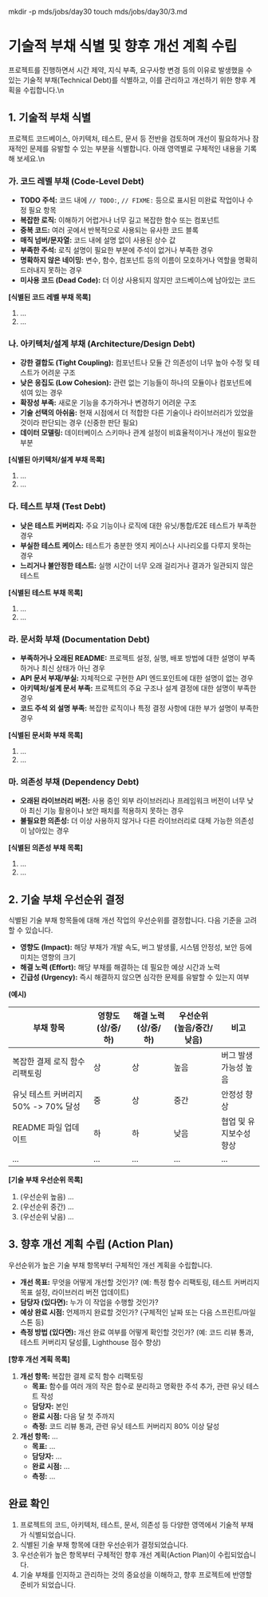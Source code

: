 mkdir -p mds/jobs/day30
touch mds/jobs/day30/3.md

# 기술적 부채 식별 및 향후 개선 계획 수립

프로젝트를 진행하면서 시간 제약, 지식 부족, 요구사항 변경 등의 이유로 발생했을 수 있는 기술적 부채(Technical Debt)를 식별하고, 이를 관리하고 개선하기 위한 향후 계획을 수립합니다.\n
## 1. 기술적 부채 식별

프로젝트 코드베이스, 아키텍처, 테스트, 문서 등 전반을 검토하며 개선이 필요하거나 잠재적인 문제를 유발할 수 있는 부분을 식별합니다. 아래 영역별로 구체적인 내용을 기록해 보세요.\n
### 가. 코드 레벨 부채 (Code-Level Debt)

*   **TODO 주석:** 코드 내에 `// TODO:`, `// FIXME:` 등으로 표시된 미완료 작업이나 수정 필요 항목
*   **복잡한 로직:** 이해하기 어렵거나 너무 길고 복잡한 함수 또는 컴포넌트
*   **중복 코드:** 여러 곳에서 반복적으로 사용되는 유사한 코드 블록
*   **매직 넘버/문자열:** 코드 내에 설명 없이 사용된 상수 값
*   **부족한 주석:** 로직 설명이 필요한 부분에 주석이 없거나 부족한 경우
*   **명확하지 않은 네이밍:** 변수, 함수, 컴포넌트 등의 이름이 모호하거나 역할을 명확히 드러내지 못하는 경우
*   **미사용 코드 (Dead Code):** 더 이상 사용되지 않지만 코드베이스에 남아있는 코드

**[식별된 코드 레벨 부채 목록]**

1.  ...
2.  ...

### 나. 아키텍처/설계 부채 (Architecture/Design Debt)

*   **강한 결합도 (Tight Coupling):** 컴포넌트나 모듈 간 의존성이 너무 높아 수정 및 테스트가 어려운 구조
*   **낮은 응집도 (Low Cohesion):** 관련 없는 기능들이 하나의 모듈이나 컴포넌트에 섞여 있는 경우
*   **확장성 부족:** 새로운 기능을 추가하거나 변경하기 어려운 구조
*   **기술 선택의 아쉬움:** 현재 시점에서 더 적합한 다른 기술이나 라이브러리가 있었을 것이라 판단되는 경우 (신중한 판단 필요)
*   **데이터 모델링:** 데이터베이스 스키마나 관계 설정이 비효율적이거나 개선이 필요한 부분

**[식별된 아키텍처/설계 부채 목록]**

1.  ...
2.  ...

### 다. 테스트 부채 (Test Debt)

*   **낮은 테스트 커버리지:** 주요 기능이나 로직에 대한 유닛/통합/E2E 테스트가 부족한 경우
*   **부실한 테스트 케이스:** 테스트가 충분한 엣지 케이스나 시나리오를 다루지 못하는 경우
*   **느리거나 불안정한 테스트:** 실행 시간이 너무 오래 걸리거나 결과가 일관되지 않은 테스트

**[식별된 테스트 부채 목록]**

1.  ...
2.  ...

### 라. 문서화 부채 (Documentation Debt)

*   **부족하거나 오래된 README:** 프로젝트 설정, 실행, 배포 방법에 대한 설명이 부족하거나 최신 상태가 아닌 경우
*   **API 문서 부재/부실:** 자체적으로 구현한 API 엔드포인트에 대한 설명이 없는 경우
*   **아키텍처/설계 문서 부족:** 프로젝트의 주요 구조나 설계 결정에 대한 설명이 부족한 경우
*   **코드 주석 외 설명 부족:** 복잡한 로직이나 특정 결정 사항에 대한 부가 설명이 부족한 경우

**[식별된 문서화 부채 목록]**

1.  ...
2.  ...

### 마. 의존성 부채 (Dependency Debt)

*   **오래된 라이브러리 버전:** 사용 중인 외부 라이브러리나 프레임워크 버전이 너무 낮아 최신 기능 활용이나 보안 패치를 적용하지 못하는 경우
*   **불필요한 의존성:** 더 이상 사용하지 않거나 다른 라이브러리로 대체 가능한 의존성이 남아있는 경우

**[식별된 의존성 부채 목록]**

1.  ...
2.  ...

## 2. 기술 부채 우선순위 결정

식별된 기술 부채 항목들에 대해 개선 작업의 우선순위를 결정합니다. 다음 기준을 고려할 수 있습니다.

-   **영향도 (Impact):** 해당 부채가 개발 속도, 버그 발생률, 시스템 안정성, 보안 등에 미치는 영향의 크기
-   **해결 노력 (Effort):** 해당 부채를 해결하는 데 필요한 예상 시간과 노력
-   **긴급성 (Urgency):** 즉시 해결하지 않으면 심각한 문제를 유발할 수 있는지 여부

**(예시)**

| 부채 항목                            | 영향도 (상/중/하) | 해결 노력 (상/중/하) | 우선순위 (높음/중간/낮음) | 비고                    |
| ------------------------------------ | ----------------- | -------------------- | ------------------------- | ----------------------- |
| 복잡한 결제 로직 함수 리팩토링       | 상                | 상                   | 높음                      | 버그 발생 가능성 높음   |
| 유닛 테스트 커버리지 50% -> 70% 달성 | 중                | 상                   | 중간                      | 안정성 향상             |
| README 파일 업데이트                 | 하                | 하                   | 낮음                      | 협업 및 유지보수성 향상 |
| ...                                  | ...               | ...                  | ...                       | ...                     |

**[기술 부채 우선순위 목록]**

1.  (우선순위 높음) ...
2.  (우선순위 중간) ...
3.  (우선순위 낮음) ...

## 3. 향후 개선 계획 수립 (Action Plan)

우선순위가 높은 기술 부채 항목부터 구체적인 개선 계획을 수립합니다.

-   **개선 목표:** 무엇을 어떻게 개선할 것인가? (예: 특정 함수 리팩토링, 테스트 커버리지 목표 설정, 라이브러리 버전 업데이트)
-   **담당자 (있다면):** 누가 이 작업을 수행할 것인가?
-   **예상 완료 시점:** 언제까지 완료할 것인가? (구체적인 날짜 또는 다음 스프린트/마일스톤 등)
-   **측정 방법 (있다면):** 개선 완료 여부를 어떻게 확인할 것인가? (예: 코드 리뷰 통과, 테스트 커버리지 달성률, Lighthouse 점수 향상)

**[향후 개선 계획 목록]**

1.  **개선 항목:** 복잡한 결제 로직 함수 리팩토링
    *   **목표:** 함수를 여러 개의 작은 함수로 분리하고 명확한 주석 추가, 관련 유닛 테스트 작성
    *   **담당자:** 본인
    *   **완료 시점:** 다음 달 첫 주까지
    *   **측정:** 코드 리뷰 통과, 관련 유닛 테스트 커버리지 80% 이상 달성
2.  **개선 항목:** ...
    *   **목표:** ...
    *   **담당자:** ...
    *   **완료 시점:** ...
    *   **측정:** ...

## 완료 확인

1.  프로젝트의 코드, 아키텍처, 테스트, 문서, 의존성 등 다양한 영역에서 기술적 부채가 식별되었습니다.
2.  식별된 기술 부채 항목에 대한 우선순위가 결정되었습니다.
3.  우선순위가 높은 항목부터 구체적인 향후 개선 계획(Action Plan)이 수립되었습니다.
4.  기술 부채를 인지하고 관리하는 것의 중요성을 이해하고, 향후 프로젝트에 반영할 준비가 되었습니다. 